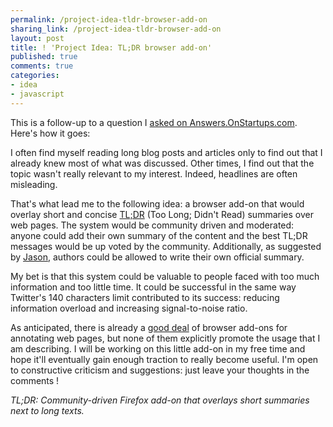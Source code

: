 ```yaml
---
permalink: /project-idea-tldr-browser-add-on
sharing_link: /project-idea-tldr-browser-add-on
layout: post
title: ! 'Project Idea: TL;DR browser add-on'
published: true
comments: true
categories:
- idea
- javascript
---
```

<p>This is a follow-up to a question I <a href="http://answers.onstartups.com/questions/7837/ask-onstartups-review-my-firefox-add-on-idea">asked on Answers.OnStartups.com</a>. Here's how it goes:</p>
<div class="post-text">
<p>I often find myself reading long blog posts and articles only to find out that I already knew most of what was discussed. Other times, I find out that the topic wasn't really relevant to my interest. Indeed, headlines are often misleading.</p>
<p>That's what lead me to the following idea: a browser add-on that would overlay short and concise <a href="http://en.wiktionary.org/wiki/tl;dr">TL;DR</a> (Too Long; Didn't Read) summaries over web pages. The system would be community driven and moderated: anyone could add their own summary of the content and the best TL;DR messages would be up voted by the community. Additionally, as suggested by <a href="http://blog.asmartbear.com/">Jason</a>, authors could be allowed to write their own official summary.</p>
<p>My bet is that this system could be valuable to people faced with too much information and too little time. It could be successful in the same way Twitter's 140 characters limit contributed to its success: reducing information overload and increasing signal-to-noise ratio.</p>
As anticipated, there is already a <a href="http://answers.onstartups.com/questions/7837/ask-onstartups-review-my-firefox-add-on-idea/7840#7840">good deal</a> of browser add-ons for annotating web pages, but none of them explicitly promote the usage that I am describing. I will be working on this little add-on in my free time and hope it'll eventually gain enough traction to really become useful. I'm open to constructive criticism and suggestions: just leave your thoughts in the comments !<br />
<p><em>TL;DR: Community-driven Firefox add-on that overlays short summaries next to long texts.</em></p>
</div>
